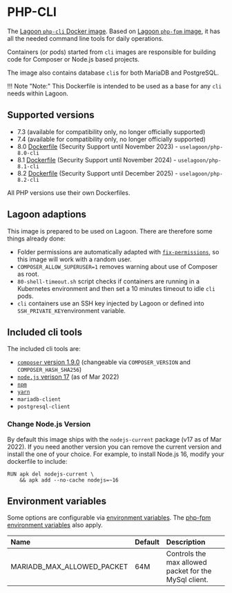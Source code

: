 # PHP-CLI

The [Lagoon `php-cli` Docker image](https://github.com/uselagoon/lagoon-images/blob/main/images/php-cli). Based on [Lagoon `php-fpm` image](./php-fpm.md), it has all the needed command line tools for daily operations.

Containers \(or pods\) started from `cli` images are responsible for building code for Composer or Node.js based projects.

The image also contains database `cli`s for both MariaDB and PostgreSQL.

!!! Note "Note:"
    This Dockerfile is intended to be used as a base for any `cli` needs within Lagoon.

## Supported versions

* 7.3 \(available for compatibility only, no longer officially supported\)
* 7.4 \(available for compatibility only, no longer officially supported\)
* 8.0 [Dockerfile](https://github.com/uselagoon/lagoon-images/blob/main/images/php-cli/8.0.Dockerfile) (Security Support until November 2023) - `uselagoon/php-8.0-cli`
* 8.1 [Dockerfile](https://github.com/uselagoon/lagoon-images/blob/main/images/php-cli/8.1.Dockerfile) (Security Support until November 2024) - `uselagoon/php-8.1-cli`
* 8.2 [Dockerfile](https://github.com/uselagoon/lagoon-images/blob/main/images/php-cli/8.2.Dockerfile) (Security Support until December 2025) - `uselagoon/php-8.2-cli`

All PHP versions use their own Dockerfiles.

## Lagoon adaptions

This image is prepared to be used on Lagoon. There are therefore some things already done:

* Folder permissions are automatically adapted with [`fix-permissions`](https://github.com/uselagoon/lagoon-images/blob/main/images/commons/fix-permissions), so this image will work with a random user.
* `COMPOSER_ALLOW_SUPERUSER=1` removes warning about use of Composer as root.
* `80-shell-timeout.sh` script checks if containers are running in a Kubernetes environment and then set a 10 minutes timeout to idle `cli` pods.
* `cli` containers use an SSH key injected by Lagoon or defined into `SSH_PRIVATE_KEY`environment variable.

## Included cli tools

The included cli tools are:

* [`composer` version 1.9.0](https://getcomposer.org/) \(changeable via `COMPOSER_VERSION` and `COMPOSER_HASH_SHA256`\)
* [`node.js` verison 17](https://nodejs.org/en/) \(as of Mar 2022\)
* [`npm`](https://www.npmjs.com/)
* [`yarn`](https://yarnpkg.com/lang/en/)
* `mariadb-client`
* `postgresql-client`

### Change Node.js Version

By default this image ships with the `nodejs-current` package \(v17 as of Mar 2022\). If you need another version you can remove the current version and install the one of your choice. For example, to install Node.js 16, modify your dockerfile to include:

```
RUN apk del nodejs-current \
    && apk add --no-cache nodejs=~16
```

## Environment variables

Some options are configurable via [environment
variables](../using-lagoon-advanced/environment-variables.md). The [php-fpm
environment variables](php-fpm.md#environment-variables) also apply.

| Name                       | Default | Description                                           |
| :------------------------- | :------ | :---------------------------------------------------- |
| MARIADB_MAX_ALLOWED_PACKET | 64M     | Controls the max allowed packet for the MySql client. |
